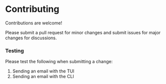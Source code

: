 # Contributing

Contributions are welcome!

Please submit a pull request for minor changes and submit issues for major changes for discussions.

### Testing

Please test the following when submitting a change:

1. Sending an email with the TUI
2. Sending an email with the CLI
